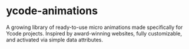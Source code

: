 # ycode-animations
A growing library of ready-to-use micro animations made specifically for Ycode projects. Inspired by award-winning websites, fully customizable, and activated via simple data attributes.
